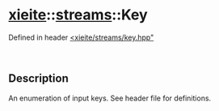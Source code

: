 # [xieite](../../../xieite.md)\:\:[streams](../../../streams.md)\:\:Key
Defined in header [<xieite/streams/key.hpp"](../../../include/xieite/streams/key.hpp)

&nbsp;

## Description
An enumeration of input keys. See header file for definitions.
